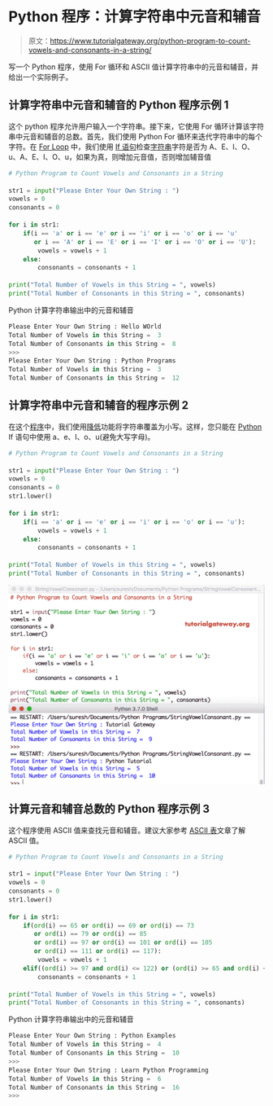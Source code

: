 # Python 程序：计算字符串中元音和辅音

> 原文：<https://www.tutorialgateway.org/python-program-to-count-vowels-and-consonants-in-a-string/>

写一个 Python 程序，使用 For 循环和 ASCII 值计算字符串中的元音和辅音，并给出一个实际例子。

## 计算字符串中元音和辅音的 Python 程序示例 1

这个 python 程序允许用户输入一个字符串。接下来，它使用 For 循环计算该字符串中元音和辅音的总数。首先，我们使用 Python For 循环来迭代字符串中的每个字符。在 [For Loop](https://www.tutorialgateway.org/python-for-loop/) 中，我们使用 [If 语句](https://www.tutorialgateway.org/python-if-statement/)检查[字符串](https://www.tutorialgateway.org/python-string/)字符是否为 A、E、I、O、u、A、E、I、O、u，如果为真，则增加元音值，否则增加辅音值

```py
# Python Program to Count Vowels and Consonants in a String

str1 = input("Please Enter Your Own String : ")
vowels = 0
consonants = 0

for i in str1:
    if(i == 'a' or i == 'e' or i == 'i' or i == 'o' or i == 'u'
       or i == 'A' or i == 'E' or i == 'I' or i == 'O' or i == 'U'):
        vowels = vowels + 1
    else:
        consonants = consonants + 1

print("Total Number of Vowels in this String = ", vowels)
print("Total Number of Consonants in this String = ", consonants)
```

Python 计算字符串输出中的元音和辅音

```py
Please Enter Your Own String : Hello WOrld
Total Number of Vowels in this String =  3
Total Number of Consonants in this String =  8
>>> 
Please Enter Your Own String : Python Programs
Total Number of Vowels in this String =  3
Total Number of Consonants in this String =  12
```

## 计算字符串中元音和辅音的程序示例 2

在这个[程序](https://www.tutorialgateway.org/python-programming-examples/)中，我们使用[降低](https://www.tutorialgateway.org/python-lower/)功能将字符串覆盖为小写。这样，您只能在 [Python](https://www.tutorialgateway.org/python-tutorial/) If 语句中使用 a、e、I、o、u(避免大写字母)。

```py
# Python Program to Count Vowels and Consonants in a String

str1 = input("Please Enter Your Own String : ")
vowels = 0
consonants = 0
str1.lower()

for i in str1:
    if(i == 'a' or i == 'e' or i == 'i' or i == 'o' or i == 'u'):
        vowels = vowels + 1
    else:
        consonants = consonants + 1

print("Total Number of Vowels in this String = ", vowels)
print("Total Number of Consonants in this String = ", consonants)
```

![Python Program to Count Vowels and Consonants in a String 2](img/3054d2e8b32fe38d7b00f332b5a4873f.png)

## 计算元音和辅音总数的 Python 程序示例 3

这个程序使用 ASCII 值来查找元音和辅音。建议大家参考 [ASCII 表](https://www.tutorialgateway.org/ascii-table/)文章了解 ASCII 值。

```py
# Python Program to Count Vowels and Consonants in a String

str1 = input("Please Enter Your Own String : ")
vowels = 0
consonants = 0
str1.lower()

for i in str1:
    if(ord(i) == 65 or ord(i) == 69 or ord(i) == 73
       or ord(i) == 79 or ord(i) == 85
       or ord(i) == 97 or ord(i) == 101 or ord(i) == 105
       or ord(i) == 111 or ord(i) == 117):
        vowels = vowels + 1
    elif((ord(i) >= 97 and ord(i) <= 122) or (ord(i) >= 65 and ord(i) <= 90)):
        consonants = consonants + 1

print("Total Number of Vowels in this String = ", vowels)
print("Total Number of Consonants in this String = ", consonants)
```

Python 计算字符串输出中的元音和辅音

```py
Please Enter Your Own String : Python Examples
Total Number of Vowels in this String =  4
Total Number of Consonants in this String =  10
>>> 
Please Enter Your Own String : Learn Python Programming
Total Number of Vowels in this String =  6
Total Number of Consonants in this String =  16
>>> 
```